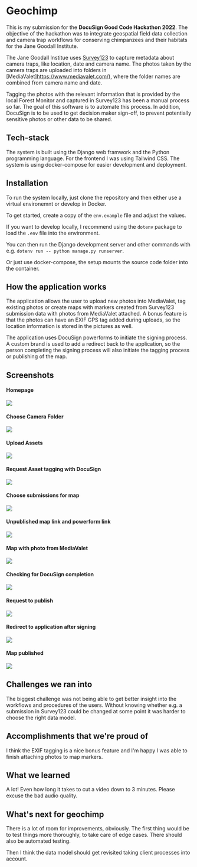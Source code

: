 # Geochimp

This is my submission for the **DocuSign Good Code Hackathon 2022**.
The objective of the hackathon was to integrate geospatial field data collection and camera trap workflows for conserving chimpanzees and their habitats for the Jane Goodall Institute.

The Jane Goodall Institue uses [Survey123](https://survey123.arcgis.com/) to capture metadata about camera traps, like location, date and camera name. The photos taken by the camera traps are uploaded into folders in [MediaValet]https://www.mediavalet.com/), where the folder names are combined from camera name and date.

Tagging the photos with the relevant information that is provided by the local Forest Monitor and captured in Survey123 has been a manual process so far.
The goal of this software is to automate this process. In addition, DocuSign is to be used to get decision maker sign-off, to prevent potentially sensitive photos or other data to be shared.

## Tech-stack

The system is built using the Django web framwork and the Python programming language. For the frontend I was using Tailwind CSS.
The system is using docker-compose for easier development and deployment.


## Installation

To run the system locally, just clone the repository and then either use a virtual environemnt or develop in Docker.

To get started, create a copy of the `env.example` file and adjust the values.

If you want to develop locally, I recommend using the `dotenv` package to load the `.env` file into the environment.

You can then run the Django development server and other commands with e.g. `dotenv run -- python manage.py runserver`.

Or just use docker-compose, the setup mounts the source code folder into the container.

## How the application works

The application allows the user to upload new photos into MediaValet, tag existing photos or create maps with markers created from Survey123 submission data with photos from MediaValet attached.
A bonus feature is that the photos can have an EXIF GPS tag added during uploads, so the location information is stored in the pictures as well.

The application uses DocuSign powerforms to initiate the signing process. A custom brand is used to add a redirect back to the application, so the person completing the signing process will also initiate the tagging process or publishing of the map.

## Screenshots

#### Homepage
![](screenshots/01_homepage.png)

#### Choose Camera Folder
![](screenshots/02_choose_camera_folder.png)

#### Upload Assets
![](screenshots/03_upload_assets.png)

#### Request Asset tagging with DocuSign
![](screenshots/04_request_asset_tagging_with_docusign.png)

#### Choose submissions for map
![](screenshots/05_choose_submissions_for_map.png)

#### Unpublished map link and powerform link
![](screenshots/06_unpublished_map_link_and_powerform_link.png)

#### Map with photo from MediaValet
![](screenshots/07_map_with_photo_from_mediavalet.png)

#### Checking for DocuSign completion
![](screenshots/08_checking_for_docusign_completion.png)

#### Request to publish
![](screenshots/09_request_to_publish.png)

#### Redirect to application after signing
![](screenshots/10_redirect_to_application_after_signing.png)

#### Map published
![](screenshots/11_map_published.png)


## Challenges we ran into

The biggest challenge was not being able to get better insight into the workflows and procedures of the users. Without knowing whether e.g. a submission in Survey123 could be changed at some point it was harder to choose the right data model.

## Accomplishments that we're proud of

I think the EXIF tagging is a nice bonus feature and I'm happy I was able to finish attaching photos to map markers.

## What we learned

A lot! Even how long it takes to cut a video down to 3 minutes. Please excuse the bad audio quality.
## What's next for geochimp

There is a lot of room for improvements, obviously. The first thing would be to test things more thoroughly, to take care of edge cases. There should also be automated testing.

Then I think the data model should get revisited taking client processes into account.
